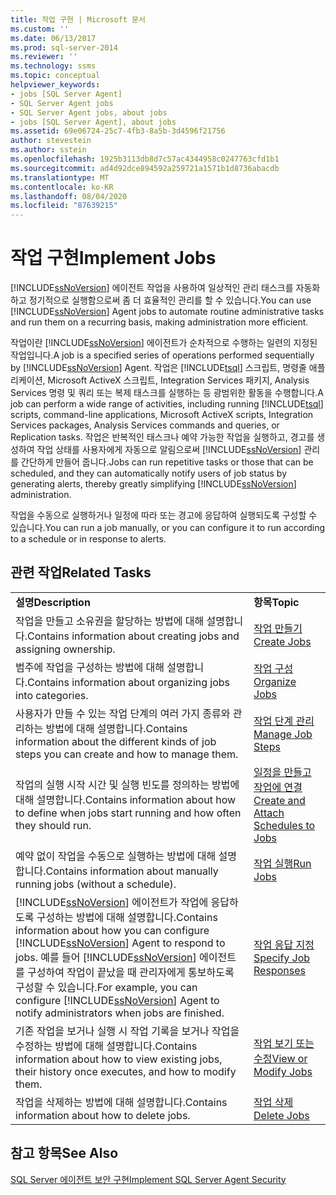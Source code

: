 ```yaml
---
title: 작업 구현 | Microsoft 문서
ms.custom: ''
ms.date: 06/13/2017
ms.prod: sql-server-2014
ms.reviewer: ''
ms.technology: ssms
ms.topic: conceptual
helpviewer_keywords:
- jobs [SQL Server Agent]
- SQL Server Agent jobs
- SQL Server Agent jobs, about jobs
- jobs [SQL Server Agent], about jobs
ms.assetid: 69e06724-25c7-4fb3-8a5b-3d4596f21756
author: stevestein
ms.author: sstein
ms.openlocfilehash: 1925b3113db8d7c57ac4344958c0247763cfd1b1
ms.sourcegitcommit: ad4d92dce894592a259721a1571b1d8736abacdb
ms.translationtype: MT
ms.contentlocale: ko-KR
ms.lasthandoff: 08/04/2020
ms.locfileid: "87639215"
---
```

# <a name="implement-jobs"></a><span data-ttu-id="48e37-102">작업 구현</span><span class="sxs-lookup"><span data-stu-id="48e37-102">Implement Jobs</span></span>
  <span data-ttu-id="48e37-103">[!INCLUDE[ssNoVersion](../../includes/ssnoversion-md.md)] 에이전트 작업을 사용하여 일상적인 관리 태스크를 자동화하고 정기적으로 실행함으로써 좀 더 효율적인 관리를 할 수 있습니다.</span><span class="sxs-lookup"><span data-stu-id="48e37-103">You can use [!INCLUDE[ssNoVersion](../../includes/ssnoversion-md.md)] Agent jobs to automate routine administrative tasks and run them on a recurring basis, making administration more efficient.</span></span>  
  
 <span data-ttu-id="48e37-104">작업이란 [!INCLUDE[ssNoVersion](../../includes/ssnoversion-md.md)] 에이전트가 순차적으로 수행하는 일련의 지정된 작업입니다.</span><span class="sxs-lookup"><span data-stu-id="48e37-104">A job is a specified series of operations performed sequentially by [!INCLUDE[ssNoVersion](../../includes/ssnoversion-md.md)] Agent.</span></span> <span data-ttu-id="48e37-105">작업은 [!INCLUDE[tsql](../../includes/tsql-md.md)] 스크립트, 명령줄 애플리케이션, Microsoft ActiveX 스크립트, Integration Services 패키지, Analysis Services 명령 및 쿼리 또는 복제 태스크를 실행하는 등 광범위한 활동을 수행합니다.</span><span class="sxs-lookup"><span data-stu-id="48e37-105">A job can perform a wide range of activities, including running [!INCLUDE[tsql](../../includes/tsql-md.md)] scripts, command-line applications, Microsoft ActiveX scripts, Integration Services packages, Analysis Services commands and queries, or Replication tasks.</span></span> <span data-ttu-id="48e37-106">작업은 반복적인 태스크나 예약 가능한 작업을 실행하고, 경고를 생성하여 작업 상태를 사용자에게 자동으로 알림으로써 [!INCLUDE[ssNoVersion](../../includes/ssnoversion-md.md)] 관리를 간단하게 만들어 줍니다.</span><span class="sxs-lookup"><span data-stu-id="48e37-106">Jobs can run repetitive tasks or those that can be scheduled, and they can automatically notify users of job status by generating alerts, thereby greatly simplifying [!INCLUDE[ssNoVersion](../../includes/ssnoversion-md.md)] administration.</span></span>  
  
 <span data-ttu-id="48e37-107">작업을 수동으로 실행하거나 일정에 따라 또는 경고에 응답하여 실행되도록 구성할 수 있습니다.</span><span class="sxs-lookup"><span data-stu-id="48e37-107">You can run a job manually, or you can configure it to run according to a schedule or in response to alerts.</span></span>  
  
## <a name="related-tasks"></a><span data-ttu-id="48e37-108">관련 작업</span><span class="sxs-lookup"><span data-stu-id="48e37-108">Related Tasks</span></span>  
  
|||  
|-|-|  
|<span data-ttu-id="48e37-109">**설명**</span><span class="sxs-lookup"><span data-stu-id="48e37-109">**Description**</span></span>|<span data-ttu-id="48e37-110">**항목**</span><span class="sxs-lookup"><span data-stu-id="48e37-110">**Topic**</span></span>|  
|<span data-ttu-id="48e37-111">작업을 만들고 소유권을 할당하는 방법에 대해 설명합니다.</span><span class="sxs-lookup"><span data-stu-id="48e37-111">Contains information about creating jobs and assigning ownership.</span></span>|[<span data-ttu-id="48e37-112">작업 만들기</span><span class="sxs-lookup"><span data-stu-id="48e37-112">Create Jobs</span></span>](create-jobs.md)|  
|<span data-ttu-id="48e37-113">범주에 작업을 구성하는 방법에 대해 설명합니다.</span><span class="sxs-lookup"><span data-stu-id="48e37-113">Contains information about organizing jobs into categories.</span></span>|[<span data-ttu-id="48e37-114">작업 구성</span><span class="sxs-lookup"><span data-stu-id="48e37-114">Organize Jobs</span></span>](organize-jobs.md)|  
|<span data-ttu-id="48e37-115">사용자가 만들 수 있는 작업 단계의 여러 가지 종류와 관리하는 방법에 대해 설명합니다.</span><span class="sxs-lookup"><span data-stu-id="48e37-115">Contains information about the different kinds of job steps you can create and how to manage them.</span></span>|[<span data-ttu-id="48e37-116">작업 단계 관리</span><span class="sxs-lookup"><span data-stu-id="48e37-116">Manage Job Steps</span></span>](manage-job-steps.md)|  
|<span data-ttu-id="48e37-117">작업의 실행 시작 시간 및 실행 빈도를 정의하는 방법에 대해 설명합니다.</span><span class="sxs-lookup"><span data-stu-id="48e37-117">Contains information about how to define when jobs start running and how often they should run.</span></span>|[<span data-ttu-id="48e37-118">일정을 만들고 작업에 연결</span><span class="sxs-lookup"><span data-stu-id="48e37-118">Create and Attach Schedules to Jobs</span></span>](create-and-attach-schedules-to-jobs.md)|  
|<span data-ttu-id="48e37-119">예약 없이 작업을 수동으로 실행하는 방법에 대해 설명합니다.</span><span class="sxs-lookup"><span data-stu-id="48e37-119">Contains information about manually running jobs (without a schedule).</span></span>|[<span data-ttu-id="48e37-120">작업 실행</span><span class="sxs-lookup"><span data-stu-id="48e37-120">Run Jobs</span></span>](run-jobs.md)|  
|<span data-ttu-id="48e37-121">[!INCLUDE[ssNoVersion](../../includes/ssnoversion-md.md)] 에이전트가 작업에 응답하도록 구성하는 방법에 대해 설명합니다.</span><span class="sxs-lookup"><span data-stu-id="48e37-121">Contains information about how you can configure [!INCLUDE[ssNoVersion](../../includes/ssnoversion-md.md)] Agent to respond to jobs.</span></span> <span data-ttu-id="48e37-122">예를 들어 [!INCLUDE[ssNoVersion](../../includes/ssnoversion-md.md)] 에이전트를 구성하여 작업이 끝났을 때 관리자에게 통보하도록 구성할 수 있습니다.</span><span class="sxs-lookup"><span data-stu-id="48e37-122">For example, you can configure [!INCLUDE[ssNoVersion](../../includes/ssnoversion-md.md)] Agent to notify administrators when jobs are finished.</span></span>|[<span data-ttu-id="48e37-123">작업 응답 지정</span><span class="sxs-lookup"><span data-stu-id="48e37-123">Specify Job Responses</span></span>](specify-job-responses.md)|  
|<span data-ttu-id="48e37-124">기존 작업을 보거나 실행 시 작업 기록을 보거나 작업을 수정하는 방법에 대해 설명합니다.</span><span class="sxs-lookup"><span data-stu-id="48e37-124">Contains information about how to view existing jobs, their history once executes, and how to modify them.</span></span>|[<span data-ttu-id="48e37-125">작업 보기 또는 수정</span><span class="sxs-lookup"><span data-stu-id="48e37-125">View or Modify Jobs</span></span>](view-or-modify-jobs.md)|  
|<span data-ttu-id="48e37-126">작업을 삭제하는 방법에 대해 설명합니다.</span><span class="sxs-lookup"><span data-stu-id="48e37-126">Contains information about how to delete jobs.</span></span>|[<span data-ttu-id="48e37-127">작업 삭제</span><span class="sxs-lookup"><span data-stu-id="48e37-127">Delete Jobs</span></span>](delete-jobs.md)|  
  
## <a name="see-also"></a><span data-ttu-id="48e37-128">참고 항목</span><span class="sxs-lookup"><span data-stu-id="48e37-128">See Also</span></span>  
 [<span data-ttu-id="48e37-129">SQL Server 에이전트 보안 구현</span><span class="sxs-lookup"><span data-stu-id="48e37-129">Implement SQL Server Agent Security</span></span>](implement-sql-server-agent-security.md)  
  
  
